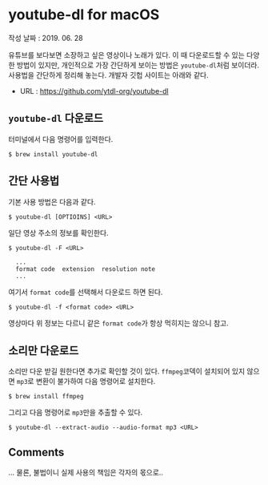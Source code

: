 # youtube-dl for macOS #

작성 날짜 : 2019. 06. 28

유튜브를 보다보면 소장하고 싶은 영상이나 노래가 있다.
이 때 다운로드할 수 있는 다양한 방법이 있지만, 개인적으로 가장 간단하게 보이는 방법은 `youtube-dl`처럼 보이더라.
사용법을 간단하게 정리해 놓는다.
개발자 깃헙 사이트는 아래와 같다.

  * URL : https://github.com/ytdl-org/youtube-dl

## `youtube-dl` 다운로드 ##

터미널에서 다음 명령어를 입력한다. 

	$ brew install youtube-dl

## 간단 사용법 ##

기본 사용 방법은 다음과 같다. 

	$ youtube-dl [OPTIOINS] <URL>

일단 영상 주소의 정보를 확인한다. 

	$ youtube-dl -F <URL>
	
	  ...
	  format code  extension  resolution note
	  ...

여기서 `format code`를 선택해서 다운로드 하면 된다.

	$ youtube-dl -f <format code> <URL>
	
영상마다 위 정보는 다르니 같은 `format code`가 항상 먹히지는 않으니 참고.

## 소리만 다운로드 ##

소리만 다운 받길 원한다면 추가로 확인할 것이 있다. 
`ffmpeg`코덱이 설치되어 있지 않으면 `mp3`로 변환이 불가하여 다음 명령어로 설치한다. 

	$ brew install ffmpeg

그리고 다음 명령어로 `mp3`만을 추출할 수 있다.

	$ youtube-dl --extract-audio --audio-format mp3 <URL>

## Comments ##

... 물론, 불법이니 실제 사용의 책임은 각자의 몫으로..


